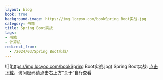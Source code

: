 ```yaml
---
layout: blog
book: true
background-image: https://img.locyoo.com/bookSpring Boot实战.jpg
category: 书籍
title: Spring Boot实战
tags:
- 书籍
- 计算机
redirect_from:
  - /2024/03/Spring Boot实战/
---
```

![](https://img.locyoo.com/bookSpring Boot实战.jpg)
Spring Boot实战: <a name = "ref1" href="https://url18.ctfile.com/f/50983618-1377644590-6a7c45?p=3619">点击下载</a>，访问密码请点击右上方“关于”自行查看